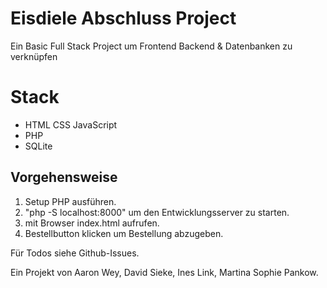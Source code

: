# Eisdiele Abschluss Project

Ein Basic Full Stack Project um Frontend Backend & Datenbanken zu verknüpfen

# Stack
- HTML CSS JavaScript
- PHP
- SQLite

## Vorgehensweise
1. Setup PHP ausführen.
2. "php -S localhost:8000" um den Entwicklungsserver zu starten.
3. mit Browser index.html aufrufen.
4. Bestellbutton klicken um Bestellung abzugeben.

Für Todos siehe Github-Issues.

Ein Projekt von Aaron Wey, David Sieke, Ines Link, Martina Sophie Pankow.
